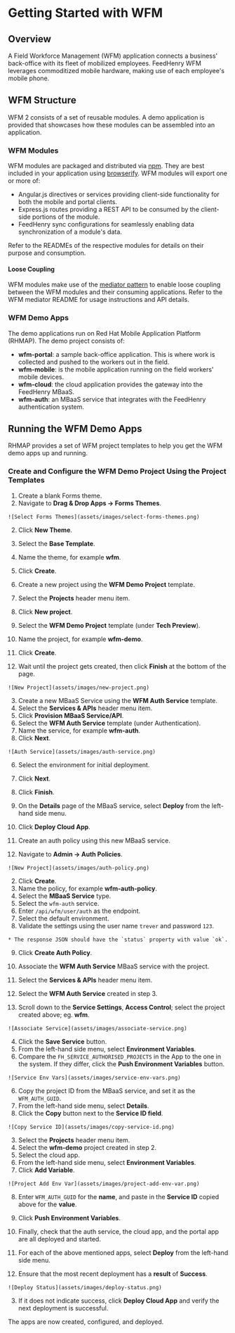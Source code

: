 # Getting Started with WFM

## Overview
A Field Workforce Management (WFM) application connects a business' back-office with its fleet of mobilized employees.
FeedHenry WFM leverages commoditized mobile hardware, making use of each employee's mobile phone.

## WFM Structure
WFM 2 consists of a set of reusable modules. 
A demo application is provided that showcases how these modules can be assembled into an application.

### WFM Modules
WFM modules are packaged and distributed via [npm](https://www.npmjs.com/). 
They are best included in your application using [browserify](http://browserify.org/).
WFM modules will export one or more of:

* Angular.js directives or services providing client-side functionality for both the mobile and portal clients.
* Express.js routes providing a REST API to be consumed by the client-side portions of the module.
* FeedHenry sync configurations for seamlessly enabling data synchronization of a module's data.

Refer to the READMEs of the respective modules for details on their purpose and consumption.

#### Loose Coupling
WFM modules make use of the [mediator pattern](https://addyosmani.com/largescalejavascript/) to enable loose coupling between the WFM modules and their consuming applications.
Refer to the WFM mediator README for usage instructions and API details.

### WFM Demo Apps
The demo applications run on Red Hat Mobile Application Platform (RHMAP).
The demo project consists of:

* **wfm-portal**: a sample back-office application. 
This is where work is collected and pushed to the workers out in the field.
* **wfm-mobile**: is the mobile application running on the field workers' mobile devices.
* **wfm-cloud**: the cloud application provides the gateway into the FeedHenry MBaaS.
* **wfm-auth**: an MBaaS service that integrates with the FeedHenry authentication system.

## Running the WFM Demo Apps
RHMAP provides a set of WFM project templates to help you get the WFM demo apps up and running.

### Create and Configure the WFM Demo Project Using the Project Templates

1. Create a blank Forms theme.
  1. Navigate to **Drag & Drop Apps -> Forms Themes**.
    
    ![Select Forms Themes](assets/images/select-forms-themes.png)
    
  2. Click **New Theme**.
  3. Select the **Base Template**.
  4. Name the theme, for example **wfm**.
  5. Click **Create**.

2. Create a new project using the **WFM Demo Project** template.
  1. Select the **Projects** header menu item.
  2. Click **New project**.
  3. Select the **WFM Demo Project** template (under **Tech Preview**).
  4. Name the project, for example **wfm-demo**.
  5. Click **Create**.
  6. Wait until the project gets created, then click **Finish** at the bottom of the page.
  
    ![New Project](assets/images/new-project.png)

3. Create a new MBaaS Service using the **WFM Auth Service** template.
  1. Select the **Services & APIs** header menu item.
  2. Click **Provision MBaaS Service/API**.
  3. Select the **WFM Auth Service** template (under Authentication).
  4. Name the service, for example **wfm-auth**.
  5. Click **Next**.
  
    ![Auth Service](assets/images/auth-service.png)
    
  6. Select the environment for initial deployment.
  7. Click **Next**.
  8. Click **Finish**.
  9. On the **Details** page of the MBaaS service, select **Deploy** from the left-hand side menu.
  10. Click **Deploy Cloud App**.

4. Create an auth policy using this new MBaaS service.
  1. Navigate to **Admin -> Auth Policies**.
  
    ![New Project](assets/images/auth-policy.png)
    
  2. Click **Create**.
  3. Name the policy, for example **wfm-auth-policy**.
  4. Select the **MBaaS Service** type.
  5. Select the `wfm-auth` service.
  6. Enter `/api/wfm/user/auth` as the endpoint.
  7. Select the default environment.
  8. Validate the settings using the user name `trever` and password `123`.
  
    * The response JSON should have the `status` property with value `ok`.
    
  9. Click **Create Auth Policy**.

5. Associate the **WFM Auth Service** MBaaS service with the project.
  1. Select the **Services & APIs** header menu item.
  2. Select the **WFM Auth Service** created in step 3.
  3. Scroll down to the **Service Settings**, **Access Control**; select the project created above; eg. **wfm**.
  
    ![Associate Service](assets/images/associate-service.png)
    
  4. Click the **Save Service** button.
  5. From the left-hand side menu, select **Environment Variables**.
  6. Compare the `FH_SERVICE_AUTHORISED_PROJECTS` in the App to the one in the system. If they differ, click the **Push Environment Variables** button.
  
    ![Service Env Vars](assets/images/service-env-vars.png)

6. Copy the project ID from the MBaaS service, and set it as the `WFM_AUTH_GUID`.
  1. From the left-hand side menu, select **Details**.
  2. Click the **Copy** button next to the **Service ID field**.
  
    ![Copy Service ID](assets/images/copy-service-id.png)
    
  3. Select the **Projects** header menu item.
  4. Select the **wfm-demo** project created in step 2.
  5. Select the cloud app.
  6. From the left-hand side menu, select **Environment Variables**.
  7. Click **Add Variable**.
  
    ![Project Add Env Var](assets/images/project-add-env-var.png)
    
  8. Enter `WFM_AUTH_GUID` for the **name**, and paste in the **Service ID** copied above for the **value**.
  9. Click **Push Environment Variables**.


7. Finally, check that the auth service, the cloud app, and the portal app are all deployed and started.
  1. For each of the above mentioned apps, select **Deploy** from the left-hand side menu.
  2. Ensure that the most recent deployment has a **result** of **Success**.
  
    ![Deploy Status](assets/images/deploy-status.png)
    
  3. If it does not indicate success, click **Deploy Cloud App** and verify the next deployment is successful.

The apps are now created, configured, and deployed.
